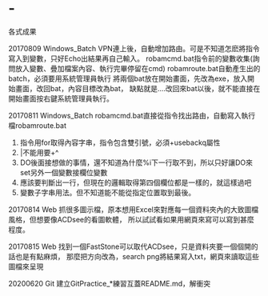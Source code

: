 # -
各式成果

20170809 Windows_Batch
VPN連上後，自動增加路由。可是不知道怎麽將指令寫入到變數，只好Echo出結果再自己輸入。
robamcmd.bat指令前的變數收集(詢問放入變數、疊加檔案內容、執行完畢停留在cmd)
robamroute.bat自動產生出的batch，必須要用系統管理員執行
將兩個bat放在開始畫面，先改為exe，放入開始畫面，改回bat，內容目標改為bat，
缺點就是....改回來bat以後，就不能直接在開始畫面按右鍵系統管理員執行。

20170811 Windows_Batch
robamcmd.bat直接從指令找出路由，自動寫入執行檔robamroute.bat
1. 指令用for取得內容字串，指令包含雙引號，必須+usebackq屬性
2. |不能用要+^
3. DO後面接想做的事情，還不知道為什麼%i下一行取不到，所以只好讓DO來set另外一個變數接欄位變數
4. 應該要判斷出一行，但現在的邏輯取得第四個欄位都是一樣的，就這樣過吧
5. 變數子字串用法。但不知道能不能從指定位置取到最後。

20170814 Web
抓很多圖示檔，原本想用Excel來對應每一個資料夾內的大致圖檔風格，但想要像ACDsee的看圖軟體，
所以試試看如果用網頁來寫可以寫到甚麼程度。

20170815 Web
找到一個FastStone可以取代ACDsee，只是資料夾要一個個開的話也是有點麻煩，
那麼把方向改為，search png將結果寫入txt，網頁來讀取這些圖檔來呈現

20200620 Git
建立GitPractice_*練習互蓋README.md，解衝突